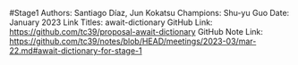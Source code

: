 #Stage1
Authors: Santiago Díaz, Jun Kokatsu
Champions: Shu-yu Guo
Date: January 2023
Link Titles: await-dictionary
GitHub Link: https://github.com/tc39/proposal-await-dictionary
GitHub Note Link: https://github.com/tc39/notes/blob/HEAD/meetings/2023-03/mar-22.md#await-dictionary-for-stage-1

